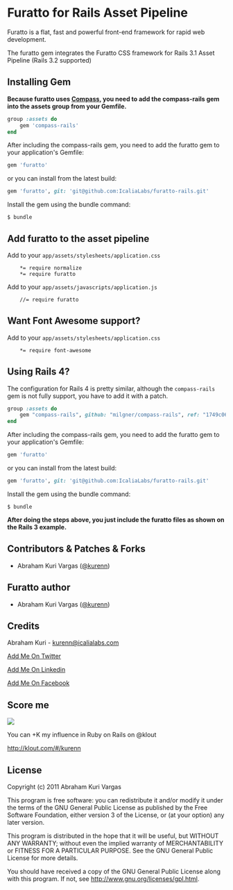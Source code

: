 # Furatto for Rails Asset Pipeline
Furatto is a flat, fast and powerful front-end framework for rapid web development.

The furatto gem integrates the Furatto CSS framework for Rails 3.1 Asset Pipeline (Rails 3.2 supported)

## Installing Gem

**Because furatto uses [Compass](http://compass-style.org/reference/compass/css3/), you need to add the compass-rails gem into the assets group from your Gemfile.**

```ruby
group :assets do
	gem 'compass-rails'
end
```

After including the compass-rails gem, you need to add the furatto gem to your application's Gemfile:

```ruby
gem 'furatto'
```

or you can install from the latest build:

```ruby
gem 'furatto', git: 'git@github.com:IcaliaLabs/furatto-rails.git'
```

Install the gem using the bundle command:

```console
$ bundle
```

## Add furatto to the asset pipeline

Add to your `app/assets/stylesheets/application.css`
		
		*= require normalize
		*= require furatto

Add to your `app/assets/javascripts/application.js`

		//= require furatto
		
## Want Font Awesome support?

Add to your `app/assets/stylesheets/application.css`
		
		*= require font-awesome
		
## Using Rails 4?

The configuration for Rails 4 is pretty similar, although the `compass-rails` gem is not fully support, you have to add it with a patch.

```ruby
group :assets do
	gem "compass-rails", github: "milgner/compass-rails", ref: "1749c06f15dc4b058427e7969810457213647fb8"
end
```

After including the compass-rails gem, you need to add the furatto gem to your application's Gemfile:

```ruby
gem 'furatto'
```

or you can install from the latest build:

```ruby
gem 'furatto', git: 'git@github.com:IcaliaLabs/furatto-rails.git'
```

Install the gem using the bundle command:

```console
$ bundle
```

**After doing the steps above, you just include the furatto files as shown on the Rails 3 example.**

## Contributors & Patches & Forks

- Abraham Kuri Vargas ([@kurenn](http://twitter.com/kurenn))

## Furatto author
- Abraham Kuri Vargas ([@kurenn](http://twitter.com/kurenn))


## Credits
Abraham Kuri - kurenn@icalialabs.com

[Add Me On Twitter](http://twitter.com/kurenn "Follow me")

[Add Me On Linkedin](http://www.linkedin.com/pub/abraham-kuri/26/a21/b41 "Add Me On Linkedin")

[Add Me On Facebook](https://www.facebook.com/kurenn "Add Me On Facebook")


## Score me
<img src="https://addons.opera.com/media/extensions/55/14355/1.0.1-rev1/icons/icon_64x64.png"></img>

You can +K my influence in Ruby on Rails on @klout

http://klout.com/#/kurenn


## License
Copyright (c) 2011 Abraham Kuri Vargas

This program is free software: you can redistribute it and/or modify it under the terms of the GNU General Public License as published by the Free Software Foundation, either version 3 of the License, or (at your option) any later version.

This program is distributed in the hope that it will be useful, but WITHOUT ANY WARRANTY; without even the implied warranty of MERCHANTABILITY or FITNESS FOR A PARTICULAR PURPOSE. See the GNU General Public License for more details.

You should have received a copy of the GNU General Public License along with this program. If not, see http://www.gnu.org/licenses/gpl.html.
